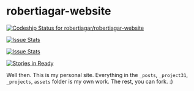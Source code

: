 robertiagar-website
===================
[ ![Codeship Status for robertiagar/robertiagar-website](https://www.codeship.io/projects/854cb4a0-efe6-0131-8758-3ec175d8e376/status)](https://www.codeship.io/projects/27110)

[![Issue Stats](http://issuestats.com/github/robertiagar/robertiagar-website/badge/pr)](http://issuestats.com/github/robertiagar/robertiagar-website)

[![Issue Stats](http://issuestats.com/github/robertiagar/robertiagar-website/badge/issue)](http://issuestats.com/github/robertiagar/robertiagar-website)

[![Stories in Ready](https://badge.waffle.io/robertiagar/robertiagar.com.svg?label=ready&title=Ready)](http://waffle.io/robertiagar/robertiagar.com)

Well then. This is my personal site. Everything in the `_posts`, `_project31`, `_projects`, `assets` folder is my own work. The rest, you can fork. :)

